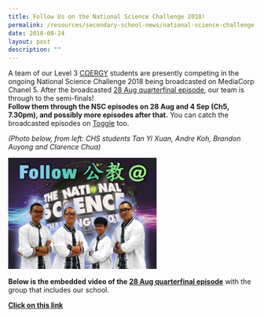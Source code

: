 ```yaml
---
title: Follow Us on the National Science Challenge 2018!
permalink: /resources/secondary-school-news/national-science-challenge-2018/
date: 2018-08-24
layout: post
description: ""
---
```

A team of our Level 3 [CΩERGY](https://catholichigh.moe.edu.sg/c%CF%89ergy-programme/) students are presently competing in the ongoing National Science Challenge 2018 being broadcasted on MediaCorp Chanel 5. After the broadcasted [28 Aug quarterfinal episode](https://video.toggle.sg/en/video/series/national-science-challenge-2018/ep2/624496), our team is through to the semi-finals!  
**Follow them through the NSC episodes on 28 Aug and 4 Sep (Ch5, 7.30pm), and possibly more episodes after that.** You can catch the broadcasted episodes on [Toggle](https://video.toggle.sg/en/video/series/national-science-challenge-2018/ep2/624496) too.

_(Photo below, from left: CHS students Tan Yi Xuan, Andre Koh, Brandon Auyong and Clarence Chua)_

<img src="/images/sn11.png" style="width:60%">

**Below is the embedded video of the [28 Aug quarterfinal episode](https://video.toggle.sg/en/video/series/national-science-challenge-2018/ep2/624496)** with the group that includes our school.

**[Click on this link](https://video.toggle.sg/en/video/series/national-science-challenge-2018/ep2/624496)**